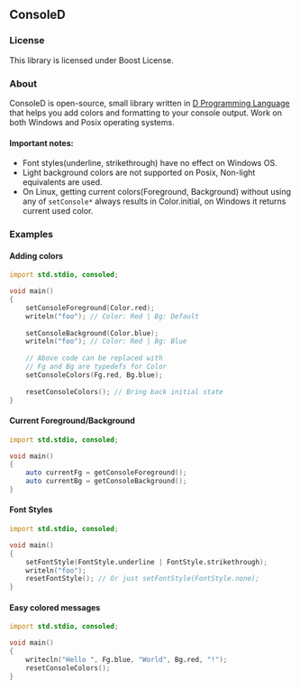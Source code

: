 ## ConsoleD

### License

 This library is licensed under Boost License.

### About

ConsoleD is open-source, small library written in [D Programming Language](http://dlang.org) that 
helps you add colors and formatting to your console output. Work on both Windows and Posix operating systems.

#### Important notes:

 * Font styles(underline, strikethrough) have no effect on Windows OS.
 * Light background colors are not supported on Posix, Non-light equivalents are used.
 * On Linux, getting current colors(Foreground, Background) without using any of `setConsole*` always results in Color.initial, on Windows it returns current used color.

### Examples

#### Adding colors

```D
import std.stdio, consoled;

void main()
{
    setConsoleForeground(Color.red);
    writeln("foo"); // Color: Red | Bg: Default
    
    setConsoleBackground(Color.blue);
    writeln("foo"); // Color: Red | Bg: Blue
    
    // Above code can be replaced with
	// Fg and Bg are typedefs for Color
    setConsoleColors(Fg.red, Bg.blue);
    
    resetConsoleColors(); // Bring back initial state
}
```


#### Current Foreground/Background

```D
import std.stdio, consoled;

void main()
{
    auto currentFg = getConsoleForeground();
    auto currentBg = getConsoleBackground();
}
```


#### Font Styles

```D
import std.stdio, consoled;

void main()
{
    setFontStyle(FontStyle.underline | FontStyle.strikethrough);
    writeln("foo");
    resetFontStyle(); // Or just setFontStyle(FontStyle.none);
}
```

#### Easy colored messages

```D
import std.stdio, consoled;

void main()
{
    writecln("Hello ", Fg.blue, "World", Bg.red, "!");
    resetConsoleColors();
}
```

